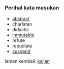 ---
---

### Perihal kata masukan

* [abstract](kata/abstract.md)
* charlatan
* didactic
* [immutable](kata/immutable.md)
* refute
* repudiate
* [suspend](kata/suspend.md)

laman kembali: [kajian][0]

  [0]: ../index.md

